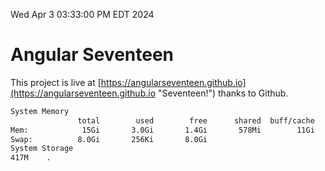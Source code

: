 Wed Apr  3 03:33:00 PM EDT 2024

# Angular Seventeen


This project is live at [https://angularseventeen.github.io](https://angularseventeen.github.io "Seventeen!") thanks to Github.

```bash
System Memory
               total        used        free      shared  buff/cache   available
Mem:            15Gi       3.0Gi       1.4Gi       578Mi        11Gi        12Gi
Swap:          8.0Gi       256Ki       8.0Gi
System Storage
417M	.
